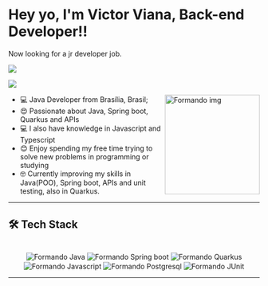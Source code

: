 <h1 align="left"> 
  Hey yo, I'm Victor Viana, <strong>Back-end Developer!!</strong>
</h1>

<p align="left">
  <p>Now looking for a jr developer job.</p>
  
  <a href="mailto:Victorvna1@hotmail.com?subject=Assunto do email&cc=copia@provedor.com.br&bcc=copiaoculta@provedor.com.br&body=Conteúdo do email que será preenchido automaticamente"><img          
     src="https://img.shields.io/badge/Gmail-D14836?style=for-the-badge&logo=gmail&logoColor=white"/></a>

   <a href="https://www.linkedin.com/in/joão-victor-v/" alt="Linkedin">
     <img src="https://img.shields.io/badge/LinkedIn-0077B5?style=for-the-badge&logo=linkedin&logoColor=white" /></a>

</p>  

<ul align="left">
    <img src="https://media.giphy.com/media/U634xW7LKU0sU/giphy.gif" height="200"  width="190" align="right" alt="Formando img"/>
    <li>💻 Java Developer from Brasília, Brasil;</li>
    <li>😍 Passionate about Java, Spring boot, Quarkus and APIs</li>
    <li>💻 I also have knowledge in Javascript and Typescript</li>
    <li>😊 Enjoy spending my free time trying to solve new problems in programming or studying</li>
    <li>🤓 Currently improving my skills in Java(POO), Spring boot, APIs and unit testing, also in Quarkus.</li>
  
</ul>
 
<hr>
 
 <h2 align="left">
   🛠 Tech Stack 
 </h2>

 <div align="center">
   <div style="display: inline_block"><br>
    <img align="center" alt="Formando Java"  src="https://img.shields.io/badge/java-007ACC?style=for-the-badge&logo=java&logoColor=white"">
    <img align="center" alt="Formando Spring boot"  src="https://img.shields.io/badge/springboot-007ACC?style=for-the-badge&logo=spring boot&logoColor=white">
    <img align="center" alt="Formando Quarkus"  src="https://img.shields.io/badge/quarkus-007ACC?style=for-the-badge&logo=quarkus&logoColor=white"">
    <img align="center" alt="Formando Javascript"  src="https://img.shields.io/badge/JavaScript-323330?style=for-the-badge&logo=javascript&logoColor=F7DF1E">
    <img align="center" alt="Formando Postgresql"  src="https://img.shields.io/badge/postgresql-777BB4?style=for-the-badge&logo=postgresql&logoColor=white">
    <img align="center" alt="Formando JUnit" src="https://img.shields.io/badge/JUnit-323330?style=for-the-badge&logo=junit&logoColor=white">
 </div>
 
<hr>
